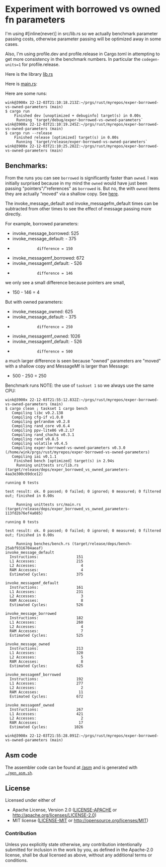 # Experiment with borrowed vs owned fn parameters

I'm using #[inline(never)] in src/lib.rs so we actually
benchmark parameter passing costs, otherwise parameter
passing will be optimized away in some cases.

Also, I'm using profile.dev and profile.release in Cargo.toml
in attempting to get more consistency in the benchmark numbers.
In particular the `codegen-units=1` for profile.release.

Here is the library [lib.rs](/src/lib.rs)

Here is [main.rs](/src/main.rs):

Here are some runs:
```
wink@3900x 22-12-03T21:10:18.213Z:~/prgs/rust/myrepos/exper-borrowed-vs-owned-parameters (main)
$ cargo run
    Finished dev [unoptimized + debuginfo] target(s) in 0.00s
     Running `target/debug/exper-borrowed-vs-owned-parameters`
wink@3900x 22-12-03T21:10:19.245Z:~/prgs/rust/myrepos/exper-borrowed-vs-owned-parameters (main)
$ cargo run --release
    Finished release [optimized] target(s) in 0.00s
     Running `target/release/exper-borrowed-vs-owned-parameters`
wink@3900x 22-12-03T21:10:25.282Z:~/prgs/rust/myrepos/exper-borrowed-vs-owned-parameters (main)
```

## Benchmarks:

From the runs you can see `borrowed` is significantly faster than `owned`. I was
initially surprised because in my mind the `owned` would have just
been passing "pointers"/"references" as `borrowed` is. But no, the
with `owned` items they are actually "moved" via a shallow copy.
See [here](https://hashrust.com/blog/moves-copies-and-clones-in-rust/).

The invoke_message_default and invoke_messagefm_default times
can be subtracted from other times to see the effect of message
passing more directly.

For example, borrowed parameters:

 * invoke_message_borrowed:    525
 * invoke_message_default:   - 375
 *                difference = 150

 * invoke_messagemf_borrowed:  672
 * invoke_messagemf_default: - 526
 *                difference = 146

we only see a small difference because pointers are small,
 * 150 - 146 = 4

But with owned parameters:

 * invoke_message_owned:       625
 * invoke_message_default:   - 375
 *                difference = 250

 * invoke_messagemf_owned:    1026
 * invoke_messagemf_default: - 526
 *                difference = 500

a much larger difference is seen because "owned" parameters
are "moved" with a shallow copy and MessageMf is larger than
Message:
 * 500 - 250 = 250

Benchmark runs NOTE: the use of `taskset 1` so we always use the same CPU:
```
wink@3900x 22-12-03T21:55:12.832Z:~/prgs/rust/myrepos/exper-borrowed-vs-owned-parameters (main)
$ cargo clean ; taskset 1 cargo bench
   Compiling libc v0.2.138
   Compiling cfg-if v1.0.0
   Compiling getrandom v0.2.8
   Compiling rand_core v0.6.4
   Compiling ppv-lite86 v0.2.17
   Compiling rand_chacha v0.3.1
   Compiling rand v0.8.5
   Compiling volatile v0.4.5
   Compiling exper-borrowed-vs-owned-parameters v0.3.0 (/home/wink/prgs/rust/myrepos/exper-borrowed-vs-owned-parameters)
   Compiling iai v0.1.1
    Finished bench [optimized] target(s) in 2.94s
     Running unittests src/lib.rs (target/release/deps/exper_borrowed_vs_owned_parameters-4aa3e300c69dce12)

running 0 tests

test result: ok. 0 passed; 0 failed; 0 ignored; 0 measured; 0 filtered out; finished in 0.00s

     Running unittests src/main.rs (target/release/deps/exper_borrowed_vs_owned_parameters-113fd2b76ef4a085)

running 0 tests

test result: ok. 0 passed; 0 failed; 0 ignored; 0 measured; 0 filtered out; finished in 0.00s

     Running benches/bench.rs (target/release/deps/bench-25abf9316704aeaf)
invoke_message_default
  Instructions:                 151
  L1 Accesses:                  215
  L2 Accesses:                    4
  RAM Accesses:                   4
  Estimated Cycles:             375

invoke_messagemf_default
  Instructions:                 161
  L1 Accesses:                  231
  L2 Accesses:                    3
  RAM Accesses:                   8
  Estimated Cycles:             526

invoke_message_borrowed
  Instructions:                 182
  L1 Accesses:                  260
  L2 Accesses:                    4
  RAM Accesses:                   7
  Estimated Cycles:             525

invoke_message_owned
  Instructions:                 213
  L1 Accesses:                  320
  L2 Accesses:                    5
  RAM Accesses:                   8
  Estimated Cycles:             625

invoke_messagemf_borrowed
  Instructions:                 192
  L1 Accesses:                  277
  L2 Accesses:                    2
  RAM Accesses:                  11
  Estimated Cycles:             672

invoke_messagemf_owned
  Instructions:                 267
  L1 Accesses:                  421
  L2 Accesses:                    2
  RAM Accesses:                  17
  Estimated Cycles:            1026

wink@3900x 22-12-03T21:55:28.091Z:~/prgs/rust/myrepos/exper-borrowed-vs-owned-parameters (main)
```

## Asm code

The assembler code can be found at [/asm](/asm)
and is generated with [`./gen_asm.sh`](/gen_asm.sh).


## License

Licensed under either of

- Apache License, Version 2.0 ([LICENSE-APACHE](LICENSE-APACHE) or http://apache.org/licenses/LICENSE-2.0)
- MIT license ([LICENSE-MIT](LICENSE-MIT) or http://opensource.org/licenses/MIT)

### Contribution

Unless you explicitly state otherwise, any contribution intentionally submitted
for inclusion in the work by you, as defined in the Apache-2.0 license, shall
be dual licensed as above, without any additional terms or conditions.
